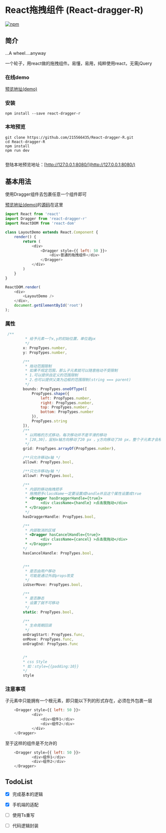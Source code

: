 # React拖拽组件 (React-dragger-R)

[![npm](https://img.shields.io/badge/npm-0.0.11-green.svg)](https://www.npmjs.com/package/react-dragger-r)

简介
----
...A wheel....anyway

一个轮子，用react做的拖拽组件。易懂，易用，纯粹使用react，无需jQuery

### 在线demo
[预览地址(demo)](http://htmlpreview.github.io/?https://github.com/215566435/React-dragger-R/blob/master/build/index.html)

###  安装
```
npm install --save react-dragger-r
```

### 本地预览
```
git clone https://github.com/215566435/React-dragger-R.git
cd React-dragger-R
npm install
npm run dev


```
登陆本地预览地址：[http://127.0.0.1:8080/](http://127.0.0.1:8080/)



基本用法
----
使用Dragger组件去包裹任意一个组件即可

[预览地址(demo)](http://htmlpreview.github.io/?https://github.com/215566435/React-dragger-R/blob/master/build/index.html)的[源码](https://github.com/215566435/React-dragger-R/blob/master/app/src/App.js)在这里

````javascript
import React from 'react'
import Dragger from 'react-dragger-r'
import ReactDOM from 'react-dom'

class LayoutDemo extends React.Component {
    render() {
        return (
            <div>
                <Dragger style={{ left: 50 }}>
                    <div>普通的拖拽组件</div>
                </Dragger>
            </div>
        )
    }
}

ReactDOM.render(
    <div>
        <LayoutDemo />
    </div>,
    document.getElementById('root')
);

````

### 属性
````javascript
 /**
         * 给予元素一个x,y的初始位置，单位是px
         */
        x: PropTypes.number,
        y: PropTypes.number,

        /**
         * 拖动范围限制
         * 如果不规定范围，那么子元素就可以随意拖动不受限制
         * 1.可以提供自定义的范围限制
         * 2.也可以提供父类为边框的范围限制(string === parent)
         */
        bounds: PropTypes.oneOfType([
            PropTypes.shape({
                left: PropTypes.number,
                right: PropTypes.number,
                top: PropTypes.number,
                bottom: PropTypes.number
            }),
            PropTypes.string
        ]),
        /**
         * 以网格的方式移动，每次移动并不是平滑的移动
         * [20,30]，鼠标x轴方向移动了20 px ，y方向移动了30 px，整个子元素才会移动
         */
        grid: PropTypes.arrayOf(PropTypes.number),

        /**只允许移动x轴 */
        allowX: PropTypes.bool,

        /**只允许移动y轴 */
        allowY: PropTypes.bool,

        /**
         * 内部的移动拖拽把手
         * 拖拽把手className一定要设置成handle并且这个属性设置成true
         * <Dragger hasDraggerHandle={true}>
         *      <div className={handle} >点击我拖动</div>
         * </Dragger>
         */
        hasDraggerHandle: PropTypes.bool,

        /**
         * 内部取消的区域 
         * <Dragger hasCancelHandle={true}>
         *      <div className={cancel} >点击我拖动</div>
         * </Dragger>
        */
        hasCancelHandle: PropTypes.bool,


        /**
         * 是否由用户移动
         * 可能是通过外部props改变
         */
        isUserMove: PropTypes.bool,

        /**
         * 是否静态
         * 设置了就不可移动
         */
        static: PropTypes.bool,

        /**
         * 生命周期回调
         */
        onDragStart: PropTypes.func,
        onMove: PropTypes.func,
        onDragEnd: PropTypes.func


        /*
        * css Style
        * 如：style={{padding:10}}
        */
        style
````

### 注意事项
子元素中只能拥有一个根元素，即只能以下列的形式存在，必须在外包裹一层
````javascript
    <Dragger style={{ left: 50 }}>
            <div>
                <div>组件1</div>
                <div>组件2</div>
            </div>
    </Dragger>
````

至于这样的组件是不允许的

````javascript
    <Dragger style={{ left: 50 }}>
            <div>组件1</div>
            <div>组件2</div>
    </Dragger>
````




TodoList
----

- [x] 完成基本的逻辑
- [x] 手机端的适配
- [ ] 使用Ts重写
- [ ] 代码逻辑封装


